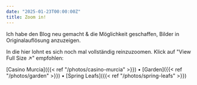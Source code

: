 ```yaml
---
date: "2025-01-23T00:00:00Z"
title: Zoom in!
---
```


Ich habe den Blog neu gemacht & die Möglichkeit geschaffen, Bilder in Originalauflösung anzuzeigen.

 In die hier lohnt es sich noch mal vollständig reinzuzoomen. Klick auf "View Full Size ↗" empfohlen:

[Casino Murcia]({{< ref "/photos/casino-murcia" >}}) • [Garden]({{< ref "/photos/garden" >}}) • [Spring Leafs]({{< ref "/photos/spring-leafs" >}})




